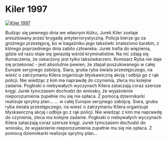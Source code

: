 Kiler 1997 
=============
[![Kiler 1997 ](http://vidos.pl/images/player.gif)](http://vidos.pl/kiler-1997)

 Budząc się pewnego dnia we własnym łóżku, Jurek Kiler zostaje aresztowany przez brygadę antyterrorystyczną. Policja bierze go za groźnego przestępcę, bo w bagażniku jego taksówki znaleziono karabin, z którego poprzedniego dnia zabito człowieka. Jurek trafia do więzienia, gdzie od razu staje się gwiazdą wśród kryminalistów. Na nic zdają się tłumaczenia, że oskarżony jest tylko taksówkarzem. Komisarz Ryba nie daje się przekonać - jest absolutnie pewien, że złapał poszukiwanego w całej Europie seryjnego zabójcę. Siara, gruba ryba świata przestępczego, na wieść o zatrzymaniu Kilera organizuje błyskawiczną akcję i odbija go z rąk policji. Nie wiedząc z kim ma naprawdę do czynienia, zleca mu kolejne zadanie. Pogłoski o niebywałych wyczynach Kilera zataczają coraz szersze kręgi. Jurek tymczasem dochodzi do wniosku, że wyjaśnienie nieporozumienia zupełnie mu się nie opłaca. Z pomocą dziennikarki realizuje sprytny plan...  ... w całej Europie seryjnego zabójcę. Siara, gruba ryba świata przestępczego, na wieść o zatrzymaniu Kilera organizuje błyskawiczną akcję i odbija go z rąk policji. Nie wiedząc z kim ma naprawdę do czynienia, zleca mu kolejne zadanie. Pogłoski o niebywałych wyczynach Kilera zataczają coraz szersze kręgi. Jurek tymczasem dochodzi do wniosku, że wyjaśnienie nieporozumienia zupełnie mu się nie opłaca. Z pomocą dziennikarki realizuje sprytny plan...
